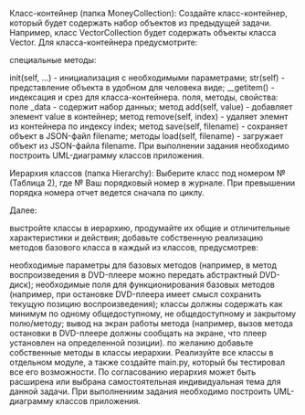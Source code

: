 Класс-контейнер (папка MoneyCollection):
Создайте класс-контейнер, который будет содержать набор объектов из предыдущей задачи. Например, класс VectorCollection будет содержать объекты класса Vector. Для класса-контейнера предусмотрите:

специальные методы:

init(self, ...) - инициализация с необходимыми параметрами;
str(self) - представление объекта в удобном для человека виде;
__getitem() - индексация и срез для класса-контейнера. поля, методы, свойства:
поле _data - содержит набор данных;
метод add(self, value) - добавляет элемент value в контейнер;
метод remove(self, index) - удаляет элемнт из контейнера по индексу index;
метод save(self, filename) - сохраняет объект в JSON-файл filename;
методы load(self, filename) - загружает объект из JSON-файла filename.
При выполнении задания необходимо построить UML-диаграмму классов приложения.

Иерархия классов (папка Hierarchy):
Выберите класс под номером № (Таблица 2), где № Ваш порядковый номер в журнале. При превышении порядка номера отчет ведется сначала по циклу.

Далее:

выстройте классы в иерархию, продумайте их общие и отличительные характеристики и действия; добавьте собственную реализацию методов базового класса в каждый из классов, предусмотрев:

необходимые параметры для базовых методов (например, в метод воспроизведения в DVD-плеере можно передать абстрактный DVD-диск);
необходимые поля для функционирования базовых методов (например, при остановке DVD-плеера имеет смысл сохранить текущую позицию воспроизведения); классы должны содержать как минимум по одному общедоступному, не общедоступному и закрытому полю/методу;
вывод на экран работы метода (например, вызов метода остановки в DVD-плеере должны сообщать на экране, что плеер установлен на определенной позиции). по желанию добавьте собственные методы в классы иерархии.
Реализуйте все классы в отдельном модуле, а также создайте main.py, который бы тестировал все его возможности. По согласованию иерархия может быть расширена или выбрана самостоятельная индивидуальная тема для данной задачи. При выполнениим задания необходимо построить UML-диаграмму классов приложения.